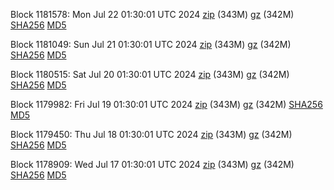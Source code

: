 Block 1181578: Mon Jul 22 01:30:01 UTC 2024 [zip](https://files.01coin.io/mainnet/2024-07-22/bootstrap.dat.zip) (343M) [gz](https://files.01coin.io/mainnet/2024-07-22/bootstrap.dat.tar.gz) (342M) [SHA256](https://files.01coin.io/mainnet/2024-07-22/sha256.txt) [MD5](https://files.01coin.io/mainnet/2024-07-22/md5.txt)

Block 1181049: Sun Jul 21 01:30:01 UTC 2024 [zip](https://files.01coin.io/mainnet/2024-07-21/bootstrap.dat.zip) (343M) [gz](https://files.01coin.io/mainnet/2024-07-21/bootstrap.dat.tar.gz) (342M) [SHA256](https://files.01coin.io/mainnet/2024-07-21/sha256.txt) [MD5](https://files.01coin.io/mainnet/2024-07-21/md5.txt)

Block 1180515: Sat Jul 20 01:30:01 UTC 2024 [zip](https://files.01coin.io/mainnet/2024-07-20/bootstrap.dat.zip) (343M) [gz](https://files.01coin.io/mainnet/2024-07-20/bootstrap.dat.tar.gz) (342M) [SHA256](https://files.01coin.io/mainnet/2024-07-20/sha256.txt) [MD5](https://files.01coin.io/mainnet/2024-07-20/md5.txt)

Block 1179982: Fri Jul 19 01:30:01 UTC 2024 [zip](https://files.01coin.io/mainnet/2024-07-19/bootstrap.dat.zip) (343M) [gz](https://files.01coin.io/mainnet/2024-07-19/bootstrap.dat.tar.gz) (342M) [SHA256](https://files.01coin.io/mainnet/2024-07-19/sha256.txt) [MD5](https://files.01coin.io/mainnet/2024-07-19/md5.txt)

Block 1179450: Thu Jul 18 01:30:01 UTC 2024 [zip](https://files.01coin.io/mainnet/2024-07-18/bootstrap.dat.zip) (343M) [gz](https://files.01coin.io/mainnet/2024-07-18/bootstrap.dat.tar.gz) (342M) [SHA256](https://files.01coin.io/mainnet/2024-07-18/sha256.txt) [MD5](https://files.01coin.io/mainnet/2024-07-18/md5.txt)

Block 1178909: Wed Jul 17 01:30:01 UTC 2024 [zip](https://files.01coin.io/mainnet/2024-07-17/bootstrap.dat.zip) (343M) [gz](https://files.01coin.io/mainnet/2024-07-17/bootstrap.dat.tar.gz) (342M) [SHA256](https://files.01coin.io/mainnet/2024-07-17/sha256.txt) [MD5](https://files.01coin.io/mainnet/2024-07-17/md5.txt)
